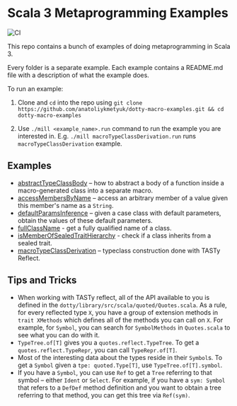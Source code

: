 # Scala 3 Metaprogramming Examples

![CI](https://github.com/anatoliykmetyuk/dotty-macro-examples/workflows/CI/badge.svg)

This repo contains a bunch of examples of doing metaprogramming in Scala 3.

Every folder is a separate example. Each example contains a README.md file with a description of what the example does.

To run an example:

1. Clone and `cd` into the repo using
   `git clone https://github.com/anatoliykmetyuk/dotty-macro-examples.git && cd dotty-macro-examples`

2. Use `./mill <example_name>.run` command to run the example you are interested in.
   E.g. `./mill macroTypeClassDerivation.run` runs `macroTypeClassDerivation` example.

## Examples

- [abstractTypeClassBody](https://github.com/anatoliykmetyuk/dotty-macro-examples/tree/master/abstractTypeClassBody) – how to abstract a body of a function inside a macro-generated class into a separate macro.
- [accessMembersByName](https://github.com/anatoliykmetyuk/dotty-macro-examples/tree/master/accessMembersByName) – access an arbitrary member of a value given this member's name as a `String`.
- [defaultParamsInference](https://github.com/anatoliykmetyuk/dotty-macro-examples/tree/master/defaultParamsInference) – given a case class with default parameters, obtain the values of these default parameters.
- [fullClassName](https://github.com/anatoliykmetyuk/dotty-macro-examples/tree/master/fullClassName) - get a fully qualified name of a class.
- [isMemberOfSealedTraitHierarchy](https://github.com/anatoliykmetyuk/dotty-macro-examples/tree/master/isMemberOfSealedTraitHierarchy) - check if a class inherits from a sealed trait.
- [macroTypeClassDerivation](https://github.com/anatoliykmetyuk/dotty-macro-examples/tree/master/macroTypeClassDerivation) – typeclass construction done with TASTy Reflect.

## Tips and Tricks

- When working with TASTy reflect, all of the API available to you is defined in the `dotty/library/src/scala/quoted/Quotes.scala`.
  As a rule, for every reflected type `X`, you have a group of extension methods in `trait XMethods` which defines all of the methods you can call on `X`.
  For example, for `Symbol`, you can search for `SymbolMethods` in `Quotes.scala` to see what you can do with it.
- `TypeTree.of[T]` gives you a `quotes.reflect.TypeTree`. To get a `quotes.reflect.TypeRepr`, you can call `TypeRepr.of[T]`.
- Most of the interesting data about the types reside in their `Symbol`s. To get a `Symbol` given a `tpe: quoted.Type[T]`, use `TypeTree.of[T].symbol`.
- If you have a `Symbol`, you can use `Ref` to get a `Tree` referring to that symbol – either `Ident` or `Select`.
  For example, if you have a `sym: Symbol` that refers to a `DefDef` method definition and you want to obtain a tree referring to that method, you can get this tree via `Ref(sym)`.
